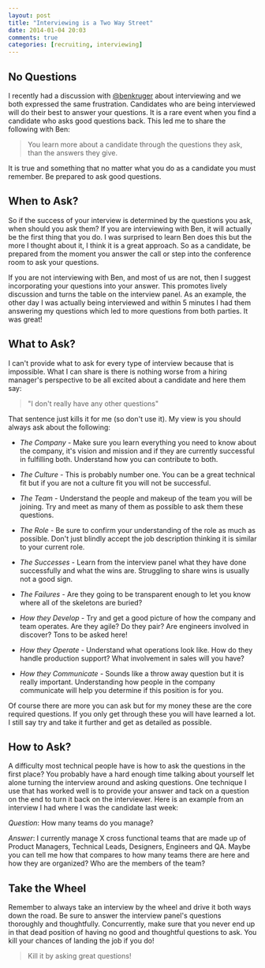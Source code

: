 ```yaml
---
layout: post
title: "Interviewing is a Two Way Street"
date: 2014-01-04 20:03
comments: true
categories: [recruiting, interviewing]
---
```


## No Questions

I recently had a discussion with <a href="https://twitter.com/benkruger" target="_blank">@benkruger</a>
about interviewing and we both expressed the same frustration.  Candidates who are being interviewed
will do their best to answer your questions.  It is a rare event when you find a candidate who asks
good questions back.  This led me to share the following with Ben:

> You learn more about a candidate through the questions they ask, than the answers they give.

It is true and something that no matter what you do as a candidate you must remember.  Be prepared
to ask good questions.

<!--more-->

## When to Ask?

So if the success of your interview is determined by the questions you ask, when should you ask
them?  If you are interviewing with Ben, it will actually be the first thing that you do.  I was
surprised to learn Ben does this but the more I thought about it, I think it is a great approach.
So as a candidate, be prepared from the moment you answer the call or step into the conference room
to ask your questions.

If you are not interviewing with Ben, and most of us are not, then I suggest incorporating your
questions into your answer.  This promotes lively discussion and turns the table on the interview
panel.  As an example, the other day I was actually being interviewed and within 5 minutes I had
them answering my questions which led to more questions from both parties.  It was great!

## What to Ask?

I can't provide what to ask for every type of interview because that is impossible.  What I can
share is there is nothing worse from a hiring manager's perspective to be all excited about a
candidate and here them say:

> "I don't really have any other questions"

That sentence just kills it for me (so don't use it).  My view is you should always ask about the
following:

* _The Company_ - Make sure you learn everything you need to know about the company, it's vision and
  mission and if they are currently successful in fulfilling both.  Understand how you can
  contribute to both.

* _The Culture_ - This is probably number one.  You can be a great technical fit but if you are not
  a culture fit you will not be successful.

* _The Team_ - Understand the people and makeup of the team you will be joining.  Try and meet as
  many of them as possible to ask them these questions.

* _The Role_ - Be sure to confirm your understanding of the role as much as possible.  Don't just
  blindly accept the job description thinking it is similar to your current role.

* _The Successes_ - Learn from the interview panel what they have done successfully and what the
  wins are.  Struggling to share wins is usually not a good sign.

* _The Failures_ - Are they going to be transparent enough to let you know where all of the
  skeletons are buried?

*  _How they Develop_ - Try and get a good picture of how the company and team operates.  Are they
   agile? Do they pair?  Are engineers involved in discover?  Tons to be asked here!

* _How they Operate_ - Understand what operations look like.  How do they handle production support?
  What involvement in sales will you have?

* _How they Communicate_ - Sounds like a throw away question but it is really important.
  Understanding how people in the company communicate will help you determine if this position is
  for you.

Of course there are more you can ask but for my money these are the core required questions.  If you
only get through these you will have learned a lot.  I still say try and take it further and get as
detailed as possible.

## How to Ask?

A difficulty most technical people have is how to ask the questions in the first place?  You
probably have a hard enough time talking about yourself let alone turning the interview around and
asking questions.  One technique I use that has worked well is to provide your answer and tack on a
question on the end to turn it back on the interviewer.  Here is an example from an interview I had
where I was the candidate last week:

_Question_: How many teams do you manage?

_Answer_: I currently manage X cross functional teams that are made up of Product Managers,
Technical Leads, Designers, Engineers and QA.  Maybe you can tell me how that compares to how many
teams there are here and how they are organized? Who are the members of the team?

## Take the Wheel

Remember to always take an interview by the wheel and drive it both ways down the road.  Be sure to
answer the interview panel's questions thoroughly and thoughtfully.  Concurrently, make sure that
you never end up in that dead position of having no good and thoughtful questions to ask.  You kill
your chances of landing the job if you do!

> Kill it by asking great questions!

